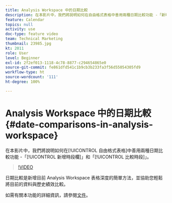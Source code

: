 ```yaml
---
title: Analysis Workspace 中的日期比較
description: 在本影片中，我們將說明如何在自由格式表格中善用兩種日期比較功能 -「新增時段欄」和「比較時段」。
feature: Calendar
topics: null
activity: use
doc-type: feature video
team: Technical Marketing
thumbnail: 23985.jpg
kt: 2011
role: User
level: Beginner
exl-id: 2f2ef013-1118-4c78-8877-c294654865e0
source-git-commit: fe861dfd541c1b9cb3b233fa3f56d55054305fd9
workflow-type: ht
source-wordcount: '111'
ht-degree: 100%

---
```


# Analysis Workspace 中的日期比較 {#date-comparisons-in-analysis-workspace}

在本影片中，我們將說明如何在[!UICONTROL 自由格式表格]中善用兩種日期比較功能 -「[!UICONTROL 新增時段欄]」和「[!UICONTROL 比較時段]」。

>[!VIDEO](https://video.tv.adobe.com/v/23985/?quality=12)

日期比較是新增目前 Analysis Workspace 表格深度的簡單方法，並協助您輕鬆將目前的資料與歷史績效比較。

如需有關本功能的詳細資訊，請參閱[文件](https://experienceleague.adobe.com/docs/analytics/analyze/analysis-workspace/components/calendar-date-ranges/time-comparison.html?lang=zh-Hant)。
